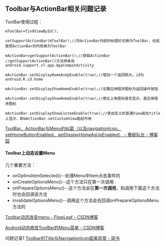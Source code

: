 ## Toolbar与ActionBar相关问题记录

ToolBar使用过程：

	mToolBar=findViewById();

	setSupportActionBar(mToolBar);//将ActionBar内部的标题栏切换为ToolBar，也就是把ActionBar的内核换为ToolBar

	mActionBar=getSupportActionBar();//获取ActionBar
	//getSupportActionBar()方法继承自android.support.v7.app.AppCompatActivity

	mActionBar.setDisplayHomeAsUpEnable(true);//增加一个返回箭头，id为android.R.id.home

	mActionBar.setDisplayShowHomeEnable(true);//设置应用程序图标为返回操作按钮
	
	mActionBar.setDisplayShowHomeEnable(true);//使左上角图标是否显示，是应用程序图标

	mActionBar.setDisplayShowCustomEnable(true);//使自定义的普通View能在title上显示，即mActionBar.setCustomView能起作用

[ToolBar、ActionBar与Menu的纠葛（以及navigationIcon、setHomeButtonEnabled、setDisplayHomeAsUpEnabled） \- 赛艇队长 \- 博客园](http://www.cnblogs.com/bellkosmos/p/5382272.html)

#### Toolbar上动态设置Menu
几个重要方法：

- onOptinsItemSelected()--处理Menu中Item点击事件的
- onCreateOptionsMenu()--这个方法只在第一次调用
- onPrepareOptionsMenu()--这个方法会在**第一次调用**，和调用下面这个方法时也会回调该方法
- invalidateOptionsMenu()--调用这个方法会去回调onPrepareOptionsMenu方法的

[Toolbar动态改变menu \- FlowLeaf \- CSDN博客](http://blog.csdn.net/u011102153/article/details/53072105)

[Android动态修改ToolBar的Menu菜单 \- CSDN博客](http://blog.csdn.net/q4878802/article/details/51160424)

问题记录1 [Toolbar的Title与NavigationIcon距离异常 \- 简书](http://www.jianshu.com/p/27563ef79c0e)
